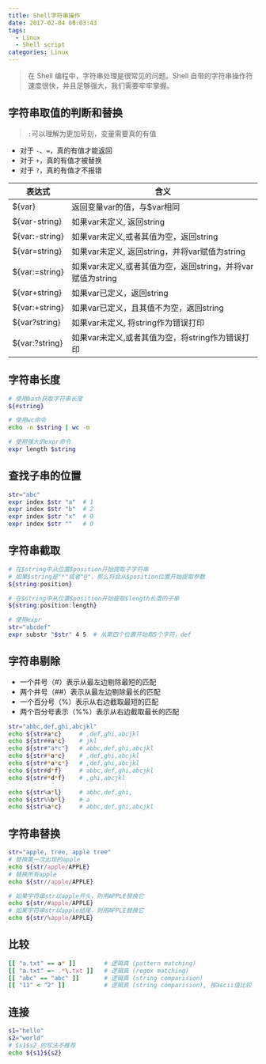 ```yaml
---
title: Shell字符串操作
date: 2017-02-04 00:03:43
tags:
  - Linux
  - Shell script
categories: Linux
---
```


> 在 Shell 编程中，字符串处理是很常见的问题。Shell 自带的字符串操作符速度很快，并且足够强大，我们需要牢牢掌握。
<!-- more -->


## 字符串取值的判断和替换
> `:`可以理解为更加苛刻，变量需要真的有值
- 对于 `-`、`=`，真的有值才能返回
- 对于 `+`，真的有值才被替换
- 对于 `?`，真的有值才不报错

表达式 | 含义
---------------|-----------------------------------------------------------
${var} | 返回变量var的值，与$var相同
${var-string} | 如果var未定义, 返回string
${var:-string} | 如果var未定义,或者其值为空，返回string
${var=string} | 如果var未定义, 返回string，并将var赋值为string
${var:=string} | 如果var未定义,或者其值为空，返回string，并将var赋值为string
${var+string} | 如果var已定义，返回string
${var:+string} | 如果var已定义，且其值不为空，返回string
${var?string} | 如果var未定义, 将string作为错误打印
${var:?string} | 如果var未定义,或者其值为空，将string作为错误打印


## 字符串长度
```bash
# 使用bash获取字符串长度
${#string}

# 使用wc命令
echo -n $string | wc -m

# 使用强大的expr命令
expr length $string
```

## 查找子串的位置
```bash
str="abc"
expr index $str "a"  # 1
expr index $str "b"  # 2
expr index $str "x"  # 0
expr index $str ""   # 0
```

## 字符串截取
```bash
# 在$string中从位置$position开始提取子字符串
# 如果$string是"*"或者"@"，那么将会从$position位置开始提取参数
${string:position}

# 在$string中从位置$position开始提取$length长度的子串
${string:position:length}

# 使用expr
str="abcdef"
expr substr "$str" 4 5  # 从第四个位置开始取5个字符，def
```

## 字符串剔除
- 一个井号（#）表示从最左边剔除最短的匹配
- 两个井号（##）表示从最左边剔除最长的匹配
- 一个百分号（%）表示从右边截取最短的匹配
- 两个百分号表示（%%）表示从右边截取最长的匹配

```bash
str="abbc,def,ghi,abcjkl"
echo ${str#a*c}     # ,def,ghi,abcjkl
echo ${str##a*c}    # jkl
echo ${str#"a*c"}   # abbc,def,ghi,abcjkl
echo ${str#*a*c}    # ,def,ghi,abcjkl
echo ${str#*a*c*}   # ,def,ghi,abcjkl
echo ${str#d*f}     # abbc,def,ghi,abcjkl
echo ${str#*d*f}    # ,ghi,abcjkl

echo ${str%a*l}     # abbc,def,ghi,
echo ${str%%b*l}    # a
echo ${str%a*c}     # abbc,def,ghi,abcjkl
```

## 字符串替换 
```bash
str="apple, tree, apple tree"
# 替换第一次出现的apple
echo ${str/apple/APPLE}
# 替换所有apple
echo ${str//apple/APPLE}

# 如果字符串str以apple开头，则用APPLE替换它
echo ${str/#apple/APPLE}
# 如果字符串str以apple结尾，则用APPLE替换它
echo ${str/%apple/APPLE}
```

## 比较
```bash
[[ "a.txt" == a* ]]        # 逻辑真 (pattern matching)
[[ "a.txt" =~ .*\.txt ]]   # 逻辑真 (regex matching)
[[ "abc" == "abc" ]]       # 逻辑真 (string comparision) 
[[ "11" < "2" ]]           # 逻辑真 (string comparision), 按ascii值比较
```

## 连接
```bash
s1="hello"
s2="world"
# $s1$s2 的写法不推荐
echo ${s1}${s2}
```
